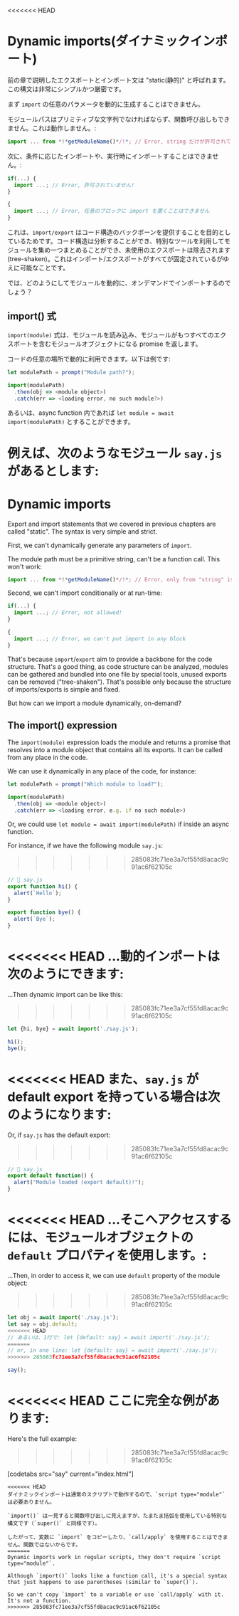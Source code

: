 <<<<<<< HEAD
# Dynamic imports(ダイナミックインポート)

前の章で説明したエクスポートとインポート文は "static(静的)" と呼ばれます。この構文は非常にシンプルかつ厳密です。

まず `import` の任意のパラメータを動的に生成することはできません。

モジュールパスはプリミティブな文字列でなければならず、関数呼び出しもできません。これは動作しません。:

```js
import ... from *!*getModuleName()*/!*; // Error, string だけが許可されています
```

次に、条件に応じたインポートや、実行時にインポートすることはできません。:

```js
if(...) {
  import ...; // Error, 許可されていません!
}

{
  import ...; // Error, 任意のブロックに import を置くことはできません
}
```

これは、`import/export` はコード構造のバックボーンを提供することを目的としているためです。コード構造は分析することができ、特別なツールを利用してモジュールを集め一つまとめることができ、未使用のエクスポートは除去されます(tree-shaken)。これはインポート/エクスポートがすべてが固定されているがゆえに可能なことです。

では、どのようにしてモジュールを動的に、オンデマンドでインポートするのでしょう？

## import() 式

`import(module)` 式は、モジュールを読み込み、モジュールがもつすべてのエクスポートを含むモジュールオブジェクトになる promise を返します。

コードの任意の場所で動的に利用できます。以下は例です:

```js run
let modulePath = prompt("Module path?");

import(modulePath)
  .then(obj => <module object>)
  .catch(err => <loading error, no such module?>)
```

あるいは、async function 内であれば `let module = await import(modulePath)` とすることができます。

例えば、次のようなモジュール `say.js` があるとします:
=======
# Dynamic imports

Export and import statements that we covered in previous chapters are called "static". The syntax is very simple and strict.

First, we can't dynamically generate any parameters of `import`.

The module path must be a primitive string, can't be a function call. This won't work:

```js
import ... from *!*getModuleName()*/!*; // Error, only from "string" is allowed
```

Second, we can't import conditionally or at run-time:

```js
if(...) {
  import ...; // Error, not allowed!
}

{
  import ...; // Error, we can't put import in any block
}
```

That's because `import`/`export` aim to provide a backbone for the code structure. That's a good thing, as code structure can be analyzed, modules can be gathered and bundled into one file by special tools, unused exports can be removed ("tree-shaken"). That's possible only because the structure of imports/exports is simple and fixed.

But how can we import a module dynamically, on-demand?

## The import() expression

The `import(module)` expression loads the module and returns a promise that resolves into a module object that contains all its exports. It can be called from any place in the code.

We can use it dynamically in any place of the code, for instance:

```js
let modulePath = prompt("Which module to load?");

import(modulePath)
  .then(obj => <module object>)
  .catch(err => <loading error, e.g. if no such module>)
```

Or, we could use `let module = await import(modulePath)` if inside an async function.

For instance, if we have the following module `say.js`:
>>>>>>> 285083fc71ee3a7cf55fd8acac9c91ac6f62105c

```js
// 📁 say.js
export function hi() {
  alert(`Hello`);
}

export function bye() {
  alert(`Bye`);
}
```

<<<<<<< HEAD
...動的インポートは次のようにできます:
=======
...Then dynamic import can be like this:
>>>>>>> 285083fc71ee3a7cf55fd8acac9c91ac6f62105c

```js
let {hi, bye} = await import('./say.js');

hi();
bye();
```

<<<<<<< HEAD
また、`say.js` が default export を持っている場合は次のようになります:
=======
Or, if `say.js` has the default export:
>>>>>>> 285083fc71ee3a7cf55fd8acac9c91ac6f62105c

```js
// 📁 say.js
export default function() {
  alert("Module loaded (export default)!");
}
```

<<<<<<< HEAD
...そこへアクセスするには、モジュールオブジェクトの `default` プロパティを使用します。:
=======
...Then, in order to access it, we can use `default` property of the module object:
>>>>>>> 285083fc71ee3a7cf55fd8acac9c91ac6f62105c

```js
let obj = await import('./say.js');
let say = obj.default;
<<<<<<< HEAD
// あるいは、1行で: let {default: say} = await import('./say.js');
=======
// or, in one line: let {default: say} = await import('./say.js');
>>>>>>> 285083fc71ee3a7cf55fd8acac9c91ac6f62105c

say();
```

<<<<<<< HEAD
ここに完全な例があります:
=======
Here's the full example:
>>>>>>> 285083fc71ee3a7cf55fd8acac9c91ac6f62105c

[codetabs src="say" current="index.html"]

```smart
<<<<<<< HEAD
ダイナミックインポートは通常のスクリプトで動作するので、`script type="module"` は必要ありません。
```

```smart
`import()` は一見すると関数呼び出しに見えますが、たまたま括弧を使用している特別な構文です（`super()` と同様です）。

したがって、変数に `import` をコピーしたり、`call/apply` を使用することはできません。関数ではないからです。
=======
Dynamic imports work in regular scripts, they don't require `script type="module"`.
```

```smart
Although `import()` looks like a function call, it's a special syntax that just happens to use parentheses (similar to `super()`).

So we can't copy `import` to a variable or use `call/apply` with it. It's not a function.
>>>>>>> 285083fc71ee3a7cf55fd8acac9c91ac6f62105c
```
